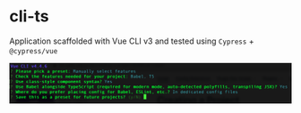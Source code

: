 # cli-ts

Application scaffolded with Vue CLI v3 and tested using `Cypress` + `@cypress/vue`

![Scaffold settings](images/scaffold.png)
